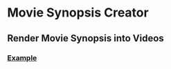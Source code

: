 # Movie Synopsis Creator

## Render Movie Synopsis into Videos

### [Example](https://www.youtube.com/channel/UCh9MLav3ne7WW91TM3S67nw)
